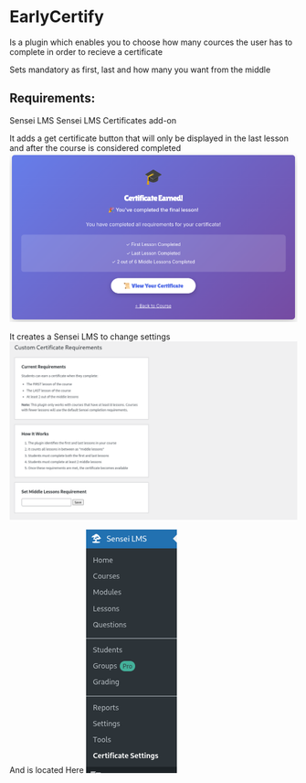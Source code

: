 # EarlyCertify

Is a plugin which enables you to choose how many cources 
the user has to complete in order to recieve a certificate

Sets mandatory as first, last and how many you want from the middle

## Requirements:
Sensei LMS
Sensei LMS Certificates add-on

It adds a get certificate button that will only be displayed in the last lesson and after the course is considered completed
![Get Certificate Button](./assets/get_certificate_button.png)

It creates a Sensei LMS to change settings
![Admin Page](./assets/admin_page.png)

And is located Here
![Admin Panel](./assets/admin_panel.png)